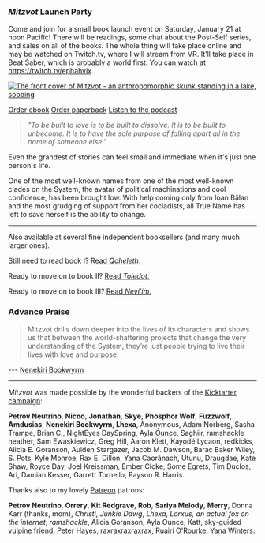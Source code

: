 ---
---

### *Mitzvot* Launch Party

Come and join for a small book launch event on Saturday, January 21 at noon Pacific! There will be readings, some chat about the Post-Self series, and sales on all of the books. The whole thing will take place online and may be watched on Twitch.tv, where I will stream from VR. It'll take place in Beat Saber, which is probably a world first. You can watch at <https://twitch.tv/ephahvix>.

<!-- Add a placeholder for the Twitch embed -->
<div id="twitch-embed"></div>

<!-- Load the Twitch embed JavaScript file -->
<script src="https://embed.twitch.tv/embed/v1.js"></script>

<!-- Create a Twitch.Embed object that will render within the "twitch-embed" element -->
<script type="text/javascript">
  new Twitch.Embed("twitch-embed", {
    width: 854,
    height: 480,
    channel: "ephahvix",
  });
</script>

[![The front cover of Mitzvot - an anthropomorphic skunk standing in a lake, sobbing](/img/cover.png)](/img/cover.png)

<p class="buy">
<a href="https://makyo.itch.io/mitzvot" target="_blank">Order ebook</a>
<a href="https://makyo-ink.square.site/product/post-self-4-mitzvot/14" target="_blank">Order paperback</a> 
<a href="https://anchor.fm/post-self" target="_blank">Listen to the podcast</a>
</p>

> *"To be built to love is to be built to dissolve. It is to be built to unbecome. It is to have the sole purpose of falling apart all in the name of someone else."*

Even the grandest of stories can feel small and immediate when it's just one person's life.

One of the most well-known names from one of the most well-known clades on the System, the avatar of political machinations and cool confidence, has been brought low. With help coming only from Ioan Bălan and the most grudging of support from her cocladists, all True Name has left to save herself is the ability to change.

-----

<p class="buy">Also available at several fine independent booksellers (and many much larger ones).</p>
<!--<p class="buy">Strapped for cash? <a href="/read">Read online for free!</a></p>-->
<p class="buy">Still need to read book I? <a href="https://qoheleth.post-self.ink">Read <em>Qoheleth</em>.</a></p>
<p class="buy">Ready to move on to book II? <a href="https://toledot.post-self.ink">Read <em>Toledot</em>.</a></p>
<p class="buy">Ready to move on to book III? <a href="https://neviim.post-self.ink">Read <em>Nevi'im</em>.</a></p>

### Advance Praise

>  Mitzvot drills down deeper into the lives of its characters and shows us that between the world-shattering projects that change the very understanding of the System, they’re just people trying to live their lives with love and purpose.

--- [Nenekiri Bookwyrm](https://www.goodreads.com/review/show/5250893173)

-----

*Mitzvot* was made possible by the wonderful backers of the [Kicktarter campaign](/kickstarter):

**Petrov Neutrino**,
**Nicoo**,
**Jonathan**,
**Skye**,
**Phosphor Wolf**,
**Fuzzwolf**,
**Amdusias**,
**Nenekiri Bookwyrm**,
**Lhexa**,
Anonymous,
Adam Norberg,
Sasha Trampe,
Brian C.,
NightEyes DaySpring,
Ayla Ounce,
Saghiir,
ramshackle heather,
Sam Ewaskiewicz,
Greg Hill,
Aaron Klett,
Kayodé Lycaon,
redkicks,
Alicia E. Goranson,
Aulden Stargazer,
Jacob M. Dawson,
Barac Baker Wiley,
S. Pots,
Kyle Monroe,
Rax E. Dillon,
Yana Caoránach,
Utunu,
Draugdae,
Kate Shaw,
Royce Day,
Joel Kreissman,
Ember Cloke,
Some Egrets,
Tim Duclos,
Ari,
Damian Kesser,
Garrett Tornello,
Payson R. Harris.

Thanks also to my lovely [Patreon](https://patreon.com/makyo) patrons:

**Petrov Neutrino**, **Orrery**, **Kit Redgrave**, **Rob**, **Sariya Melody**, **Merry**, Donna Karr (thanks, mom), *Christi*, *Junkie Dawg*, *Lhexa*, *Lorxus, an actual fox on the internet*, *ramshackle*, Alicia Goranson, Ayla Ounce, Katt, sky-guided vulpine friend, Peter Hayes, raxraxraxraxrax, Ruairi O'Rourke, Yana Winters.
